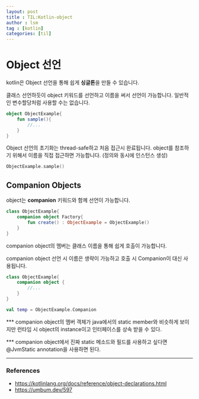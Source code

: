 ```yaml
---
layout: post
title : TIL:Kotlin-object
author : lsm
tag : [kotlin]
categories: [til]
---
```




# Object 선언

kotlin은 Object 선언을 통해 쉽게 **싱글톤**을 만들 수 있습니다.  

클래스 선언하듯이 object 키워드를 선언하고 이름을 써서 선언이 가능합니다. 일반적인 변수할당처럼 사용할 수는 없습니다. 

``` kotlin
object ObjectExample{
    fun sample(){
        //...
    }
}
```



Object 선언의 초기화는 thread-safe하고 처음 접근시 완료됩니다. object를 참조하기 위해서 이름을 직접 접근하면 가능합니다. (정의와 동시에 인스턴스 생성)

```kotlin
ObjectExample.sample()
```



## Companion Objects

object는 **companion** 키워드와 함께 선언이 가능합니다.

```kotlin
class ObjectExample{
    companion object Factory{
        fun create() : ObjectExample = ObjectExample()
    }
}
```

companion object의 멤버는 클래스 이름을 통해 쉽게 호출이 가능합니다.  

companion object 선언 시 이름은 생략이 가능하고 호출 시 Companion이 대신 사용됩니다.

```kotlin
class ObjectExample{
    companion object {
        //...
    }
}

val temp = ObjectExample.Companion
```



*** companion object의 멤버 객체가 java에서의 static member와 비슷하게 보이지만 런타임 시 object의 instance이고 인터페이스를 상속 받을 수 있다.



*** companion object에서 진짜 static 메소드와 필드를 사용하고 싶다면 @JvmStatic annotation을 사용하면 된다.

---

### References

- https://kotlinlang.org/docs/reference/object-declarations.html
- https://umbum.dev/597